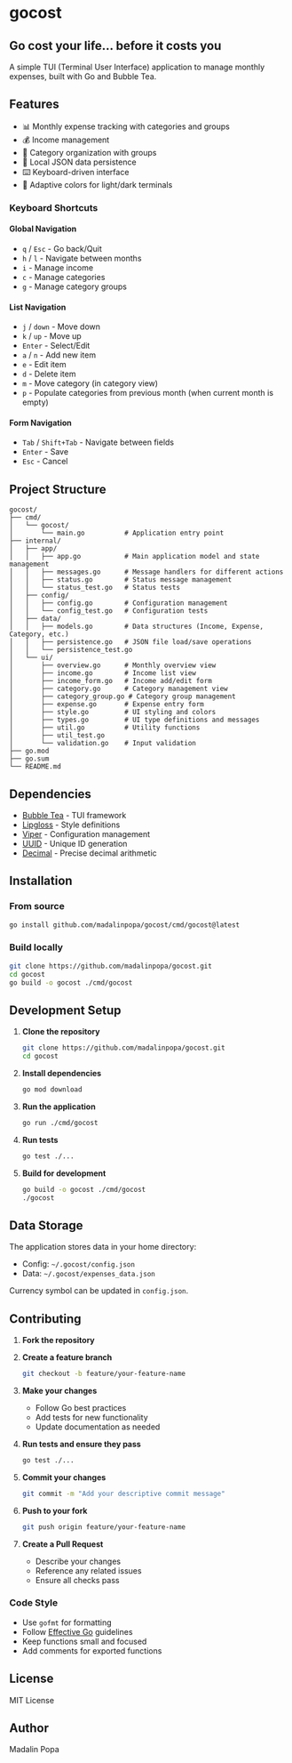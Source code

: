 # gocost
## Go cost your life... before it costs you

A simple TUI (Terminal User Interface) application to manage monthly expenses, built with Go and Bubble Tea.

## Features

- 📊 Monthly expense tracking with categories and groups
- 💰 Income management
- 📁 Category organization with groups
- 💾 Local JSON data persistence
- ⌨️ Keyboard-driven interface
- 🎨 Adaptive colors for light/dark terminals

### Keyboard Shortcuts

#### Global Navigation
- `q` / `Esc` - Go back/Quit
- `h` / `l` - Navigate between months
- `i` - Manage income
- `c` - Manage categories
- `g` - Manage category groups

#### List Navigation
- `j` / `down` - Move down
- `k` / `up` - Move up
- `Enter` - Select/Edit
- `a` / `n` - Add new item
- `e` - Edit item
- `d` - Delete item
- `m` - Move category (in category view)
- `p` - Populate categories from previous month (when current month is empty)

#### Form Navigation
- `Tab` / `Shift+Tab` - Navigate between fields
- `Enter` - Save
- `Esc` - Cancel

## Project Structure

```
gocost/
├── cmd/
│   └── gocost/
│       └── main.go          # Application entry point
├── internal/
│   ├── app/
│   │   ├── app.go           # Main application model and state management
│   │   ├── messages.go      # Message handlers for different actions
│   │   ├── status.go        # Status message management
│   │   └── status_test.go   # Status tests
│   ├── config/
│   │   ├── config.go        # Configuration management
│   │   └── config_test.go   # Configuration tests
│   ├── data/
│   │   ├── models.go        # Data structures (Income, Expense, Category, etc.)
│   │   ├── persistence.go   # JSON file load/save operations
│   │   └── persistence_test.go
│   └── ui/
│       ├── overview.go      # Monthly overview view
│       ├── income.go        # Income list view
│       ├── income_form.go   # Income add/edit form
│       ├── category.go      # Category management view
│       ├── category_group.go # Category group management
│       ├── expense.go       # Expense entry form
│       ├── style.go         # UI styling and colors
│       ├── types.go         # UI type definitions and messages
│       ├── util.go          # Utility functions
│       ├── util_test.go
│       └── validation.go    # Input validation
├── go.mod
├── go.sum
└── README.md
```

## Dependencies

- [Bubble Tea](https://github.com/charmbracelet/bubbletea) - TUI framework
- [Lipgloss](https://github.com/charmbracelet/lipgloss) - Style definitions
- [Viper](https://github.com/spf13/viper) - Configuration management
- [UUID](https://github.com/google/uuid) - Unique ID generation
- [Decimal](https://github.com/shopspring/decimal) - Precise decimal arithmetic

## Installation

### From source

```bash
go install github.com/madalinpopa/gocost/cmd/gocost@latest
```

### Build locally

```bash
git clone https://github.com/madalinpopa/gocost.git
cd gocost
go build -o gocost ./cmd/gocost
```

## Development Setup

1. **Clone the repository**
   ```bash
   git clone https://github.com/madalinpopa/gocost.git
   cd gocost
   ```

2. **Install dependencies**
   ```bash
   go mod download
   ```

3. **Run the application**
   ```bash
   go run ./cmd/gocost
   ```

4. **Run tests**
   ```bash
   go test ./...
   ```

5. **Build for development**
   ```bash
   go build -o gocost ./cmd/gocost
   ./gocost
   ```

## Data Storage

The application stores data in your home directory:
- Config: `~/.gocost/config.json`
- Data: `~/.gocost/expenses_data.json`

Currency symbol can be updated in `config.json`.

## Contributing

1. **Fork the repository**

2. **Create a feature branch**
   ```bash
   git checkout -b feature/your-feature-name
   ```

3. **Make your changes**
   - Follow Go best practices
   - Add tests for new functionality
   - Update documentation as needed

4. **Run tests and ensure they pass**
   ```bash
   go test ./...
   ```

5. **Commit your changes**
   ```bash
   git commit -m "Add your descriptive commit message"
   ```

6. **Push to your fork**
   ```bash
   git push origin feature/your-feature-name
   ```

7. **Create a Pull Request**
   - Describe your changes
   - Reference any related issues
   - Ensure all checks pass

### Code Style

- Use `gofmt` for formatting
- Follow [Effective Go](https://golang.org/doc/effective_go) guidelines
- Keep functions small and focused
- Add comments for exported functions

## License

MIT License

## Author

Madalin Popa
